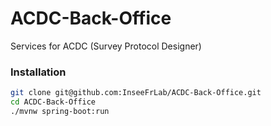 # ACDC-Back-Office
Services for ACDC (Survey Protocol Designer)

### Installation

```bash
git clone git@github.com:InseeFrLab/ACDC-Back-Office.git
cd ACDC-Back-Office
./mvnw spring-boot:run
```
